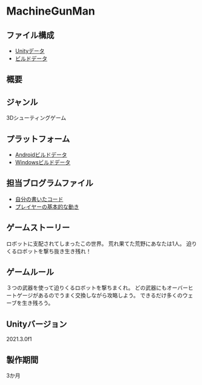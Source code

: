 # MachineGunMan

## ファイル構成  
* [Unityデータ](./machineGunMan/)   
* [ビルドデータ](./https://drive.google.com/drive/folders/15WNPJpTWd_k7dO7EWJEe1wVMWJuA0mK8/)  

## 概要  

## ジャンル  
3Dシューティングゲーム

## プラットフォーム  
* [Androidビルドデータ](./[Executable/roborisuran_Android](https://drive.google.com/drive/folders/13JwwIKt8H0mL294ExKLVqIh-59Q59oji)/)  
* [Windowsビルドデータ](/[Executable/roborisuran_Windows](https://drive.google.com/drive/folders/1yDc2mysAl2BVCf-24vkHChOjrX3fpXra)https://drive.google.com/drive/folders/1yDc2mysAl2BVCf-24vkHChOjrX3fpXra/)
  
## 担当ブログラムファイル  
* [自分の書いたコード](./machineGunMan/Natuki/Script/)
* [プレイヤーの基本的な動き](./machineGunMan/Natuki/Script/PlayerController.cs/)

## ゲームストーリー  
ロボットに支配されてしまったこの世界。
荒れ果てた荒野にあなたは1人。
迫りくるロボットを撃ち抜き生き残れ！

## ゲームルール  
３つの武器を使って迫りくるロボットを撃ちまくれ。
どの武器にもオーバーヒートゲージがあるのでうまく交換しながら攻略しよう。
できるだけ多くのウェーブを生き残ろう。

## Unityバージョン  
2021.3.0f1

## 製作期間  
3か月

